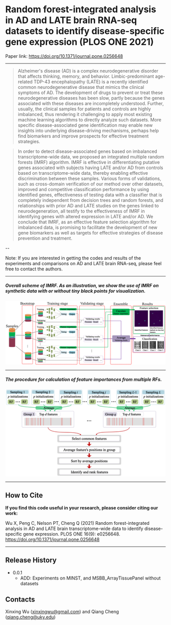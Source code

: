 # Random forest-integrated analysis in AD and LATE brain RNA-seq datasets to identify disease-specific gene expression (PLOS ONE 2021)

Paper link: https://doi.org/10.1371/journal.pone.0256648

---

> Alzheimer's disease (AD) is a complex neurodegenerative disorder that affects thinking, memory, and behavior. Limbic-predominant age-related TDP-43 encephalopathy (LATE) is a recently identified common neurodegenerative disease that mimics the clinical symptoms of AD. The development of drugs to prevent or treat these neurodegenerative diseases has been slow, partly because the genes associated with these diseases are incompletely understood. Further, usually, the clinical samples for patients and controls are highly imbalanced, thus rendering it challenging to apply most existing machine learning algorithms to directly analyze such datasets. More specific disease-associated gene identification may enable new insights into underlying disease-driving mechanisms, perhaps help find biomarkers and improve prospects for effective treatment strategies.
 
>In order to detect disease-associated genes based on imbalanced transcriptome-wide data, we proposed an integrated multiple random forests (IMRF) algorithm. IMRF is effective in differentiating putative genes associated with subjects having LATE and/or AD from controls based on transcriptome-wide data, thereby enabling effective discrimination between these samples. Various forms of validations, such as cross-domain verification of our method over other datasets, improved and competitive classification performance by using identified genes, effectiveness of testing data with a classifier that is completely independent from decision trees and random forests, and relationships with prior AD and LATE studies on the genes linked to neurodegeneration, all testify to the effectiveness of IMRF in identifying genes with altered expression in LATE and/or AD. We conclude that IMRF, as an effective feature selection algorithm for imbalanced data, is promising to facilitate the development of new gene biomarkers as well as targets for effective strategies of disease prevention and treatment.

--

Note:  If you are interested in getting the codes and results of the experiments and comparisons on AD and LATE brain RNA-seq, please feel free to contact the authors.

---

##### Overall scheme of IMRF. As an illustration, we show the use of IMRF on synthetic data with or without tiny black points for visualization.


<center >
    <img src="./images/RFAlgorithm.jpg" width="666"/> 
 </center>

---

##### The procedure for calculation of feature importances from multiple RFs.

<center >
    <img src="./images/Featurecalculation.jpg" width="666"/> 
 </center>
 
 
---

## How to Cite

**If you find this code useful in your research, please consider citing our work:**

Wu X, Peng C, Nelson PT, Cheng Q (2021) Random forest-integrated analysis in AD and LATE brain transcriptome-wide data to identify disease-specific gene expression. PLOS ONE 16(9): e0256648. https://doi.org/10.1371/journal.pone.0256648

---
  
## Release History


* 0.0.1
    * ADD: Experiments on MINST, and MSBB_ArrayTissuePanel without datasets

## Contacts

Xinxing Wu (xinxingwu@gmail.com) and Qiang Cheng (qiang.cheng@uky.edu)
